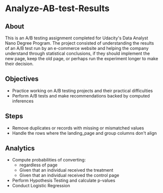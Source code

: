 
# Analyze-AB-test-Results

## About
This is an A/B testing assignment completed for Udacity's Data Analyst Nano Degree Program. The project consisted of understanding the results of an A/B test run by an e-commerce website and helping the company understand through statistical conclusions, if they should implement the new page, keep the old page, or perhaps run the experiment longer to make their decision.

## Objectives

+ Practice working on A/B testing projects and their practical difficulties
+ Perform A/B tests and make recommendations backed by computed inferences

## Steps 

+ Remove duplicates or records with missing or mismatched values
+ Handle the rows where the landing_page and group columns don't align

## Analytics

+ Compute probabilities of converting:
   - regardless of page
   - Given that an individual received the treatment
   - Given that an individual received the control page
+ Perform Hypothesis Testing and calculate p-values
+ Conduct Logistic Regression
